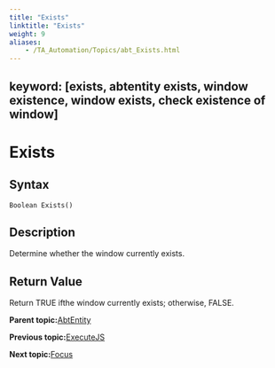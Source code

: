 ```yaml
--- 
title: "Exists"
linktitle: "Exists"
weight: 9
aliases: 
    - /TA_Automation/Topics/abt_Exists.html
---
```

keyword: [exists, abtentity exists, window existence, window exists, check existence of window]
---

# Exists

## Syntax

`Boolean Exists()`

## Description

Determine whether the window currently exists.

## Return Value

Return TRUE ifthe window currently exists; otherwise, FALSE.

**Parent topic:**[AbtEntity](/TA_Automation/Topics/abt_AbtEntity.html)

**Previous topic:**[ExecuteJS](/TA_Automation/Topics/abt_ExecuteJS.html)

**Next topic:**[Focus](/TA_Automation/Topics/abt_Focus.html)

